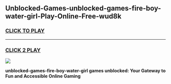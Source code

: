 
## Unblocked-Games-unblocked-games-fire-boy-water-girl-Play-Online-Free-wud8k
<h3>
<a href="https://premium76.site?title=unblocked-games-fire-boy-water-girl&ref=26A">CLICK TO PLAY</a></h3>
<hr>

<h3>
<a href="https://premium76.site?title=unblocked-games-fire-boy-water-girl&ref=26A">CLICK 2 PLAY</a>
  
</h3>

<a href="https://premium76.site?title=unblocked-games-fire-boy-water-girl&ref=26A"><img src="https://clearcache.store/games.png"></a>


**unblocked-games-fire-boy-water-girl games unblocked: Your Gateway to Fun and Accessible Online Gaming**
